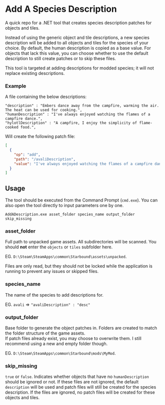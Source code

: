 # Add A Species Description
A quick repo for a .NET tool that creates species description patches for objects and tiles.

Instead of using the generic object and tile descriptions, a new species description will be added to all objects and tiles for the species of your choice. By default, the human description is copied as a base value. For objects that lack this value, you can choose whether to use the default description to still create patches or to skip these files.

This tool is targeted at adding descriptions for modded species; it will not replace existing descriptions.

### Example
A file containing the below descriptions:
```
"description" : "Embers dance away from the campfire, warming the air. The heat can be used for cooking.",
"humanDescription" : "I've always enjoyed watching the flames of a campfire dance.",
"hylotlDescription" : "A campfire, I enjoy the simplicity of flame-cooked food.",
```
Will create the following patch file:
```json
[
  {
    "op": "add",
    "path": "/avaliDescription",
    "value": "I've always enjoyed watching the flames of a campfire dance."
  }
]
```

## Usage
The tool should be executed from the Command Prompt (`cmd.exe`). You can also open the tool directly to input parameters one by one.
```
AddADescription.exe asset_folder species_name output_folder skip_missing
```

### asset_folder
Full path to unpacked game assets. All subdirectories will be scanned. You should **not** enter the `objects` or `tiles` subfolder here.

EG. `D:\Steam\SteamApps\common\Starbound\assets\unpacked`.

Files are only read, but they should not be locked while the application is running to prevent any issues or skipped files.

### species_name
The name of the species to add descriptions for.

EG. `avali` => `"avaliDescription" : "desc"`

### output_folder
Base folder to generate the object patches in. Folders are created to match the folder structure of the game assets.  
If patch files already exist, you may choose to overwrite them. I still recommend using a new and empty folder though.

EG. `D:\Steam\SteamApps\common\Starbound\mods\MyMod`.

### skip_missing
`true` or `false`.
Indicates whether objects that have no `humanDescription` should be ignored or not. If these files are not ignored, the default `description` will be used and patch files will still be created for the species description. If the files are ignored, no patch files will be created for these objects and tiles.
